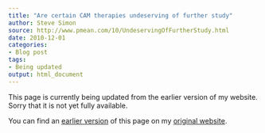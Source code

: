 ```yaml
---
title: "Are certain CAM therapies undeserving of further study"
author: Steve Simon
source: http://www.pmean.com/10/UndeservingOfFurtherStudy.html
date: 2010-12-01
categories:
- Blog post
tags:
- Being updated
output: html_document
---
```


This page is currently being updated from the earlier version of my website. Sorry that it is not yet fully available.

<!---More--->

You can find an [earlier version][sim1] of this page on my [original website][sim2].

[sim1]: http://www.pmean.com/10/UndeservingOfFurtherStudy.html
[sim2]: http://www.pmean.com/original_site.html
